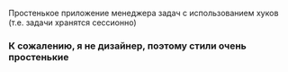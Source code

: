 Простенькое приложение менеджера задач с использованием хуков (т.е. задачи хранятся сессионно)

### К сожалению, я не дизайнер, поэтому стили очень простенькие